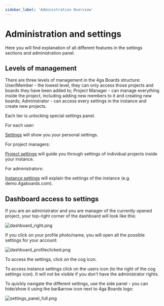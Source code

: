 ```yaml
---
sidebar_label: 'Administration Overview'
---
```


# Administration and settings
Here you will find explanation of all different features in the settings sections and administration panel.

## Levels of management

There are three levels of management in the 4ga Boards structure:
User/Member - the lowest level, they can only access those projects and boards they have been added to;
Project Manager - can manage everything inside the project, including adding new members to it and creating new boards;
Administrator - can access every settings in the instance and create new projects.

Each tier is unlocking special settings panel.

For each user:

[Settings](./settings) will show you your personal settings.


For project managers:

[Project settings](./project-settings) will guide you through settings of individual projects inside your instance.

For administrators:

[Instance settings](./instance-settings) will explain the settings of the instance (e.g. demo.4gaboards.com).

## Dashboard access to settings

If you are an administrator and you are manager of the currently opened project, your top-right corner of the dashboard will look like this:

![dashboard_right.png](/img/settingsdashboard_en.png)

If you click on your profile photo/name, you will open all the possible settings for your account:

![dashboard_profileclicked.png](/img/settingsprofileclicked_en.png)

To access the settings, click on the cog icon.

To access instance settings click on the users icon (to the right of the cog settings icon). It will not be visible if you don't have the administrator rights.

To quickly navigate the different settings, use the side panel - you can hide/show it using the bar&arrow icon next to 4ga Boards logo:

![settings_panel_full.png](/img/settingssidebar_en.png)

